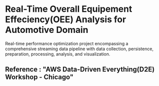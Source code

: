 # Real-Time Overall Equipement Effeciency(OEE) Analysis for Automotive Domain
Real-time performance optimization project encompassing a comprehensive streaming data pipeline with data collection, persistence, preparation, processing, analysis, and visualization.

## Reference : "AWS Data-Driven Everything(D2E) Workshop - Chicago"




